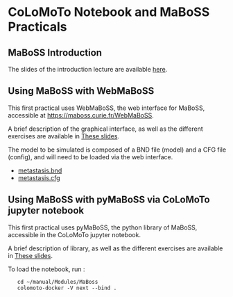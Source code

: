# CoLoMoTo Notebook and MaBoSS Practicals

## MaBoSS Introduction

The slides of the introduction lecture are available [here](https://github.com/WCSCourses/CompSysBio2022/blob/main/Modules/MaBoss/intro.pdf).

## Using MaBoSS with WebMaBoSS

This first practical uses WebMaBoSS, the web interface for MaBoSS, accessible at https://maboss.curie.fr/WebMaBoSS.

A brief description of the graphical interface, as well as the different exercises are available in [These slides](https://github.com/WCSCourses/CompSysBio2022/blob/main/Modules/MaBoss/webmaboss.pdf).

The model to be simulated is composed of a BND file (model) and a CFG file (config), and will need to be loaded via the web interface.
- [metastasis.bnd](https://github.com/WCSCourses/CompSysBio2022/blob/main/Modules/MaBoss/models/metastasis.bnd)
- [metastasis.cfg](https://github.com/WCSCourses/CompSysBio2022/blob/main/Modules/MaBoss/models/metastasis.cfg)


## Using MaBoSS with pyMaBoSS via CoLoMoTo jupyter notebook

This first practical uses pyMaBoSS, the python library of MaBoSS, accessible in the CoLoMoTo jupyter notebook.

A brief description of library, as well as the different exercises are available in [These slides](https://github.com/WCSCourses/CompSysBio2022/blob/main/Modules/MaBoss/pymaboss.pdf).

To load the notebook, run : 
```
   cd ~/manual/Modules/MaBoss
   colomoto-docker -V next --bind . 
```
